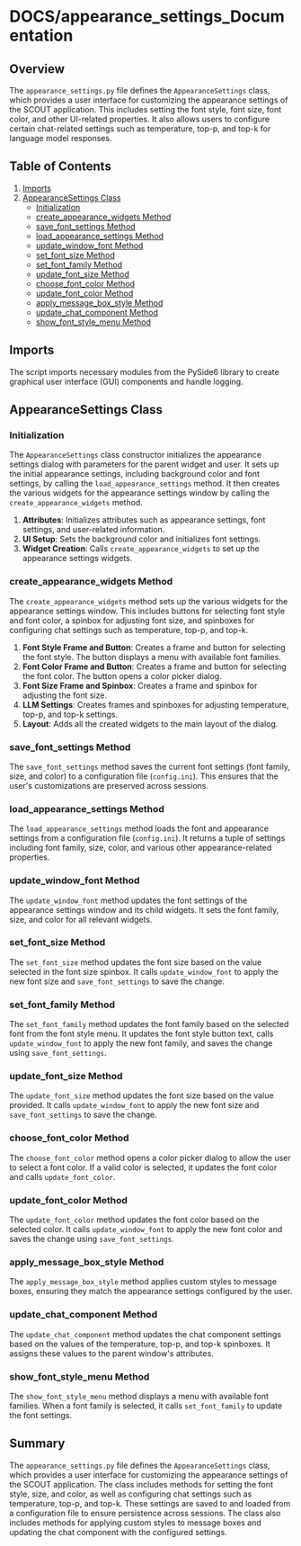 # DOCS/appearance_settings_Documentation

## Overview

The `appearance_settings.py` file defines the `AppearanceSettings` class, which provides a user interface for customizing the appearance settings of the SCOUT application. This includes setting the font style, font size, font color, and other UI-related properties. It also allows users to configure certain chat-related settings such as temperature, top-p, and top-k for language model responses.

## Table of Contents

1. [Imports](#imports)
2. [AppearanceSettings Class](#appearancesettings-class)
    - [Initialization](#initialization)
    - [create_appearance_widgets Method](#create_appearance_widgets-method)
    - [save_font_settings Method](#save_font_settings-method)
    - [load_appearance_settings Method](#load_appearance_settings-method)
    - [update_window_font Method](#update_window_font-method)
    - [set_font_size Method](#set_font_size-method)
    - [set_font_family Method](#set_font_family-method)
    - [update_font_size Method](#update_font_size-method)
    - [choose_font_color Method](#choose_font_color-method)
    - [update_font_color Method](#update_font_color-method)
    - [apply_message_box_style Method](#apply_message_box_style-method)
    - [update_chat_component Method](#update_chat_component-method)
    - [show_font_style_menu Method](#show_font_style_menu-method)

## Imports

The script imports necessary modules from the PySide6 library to create graphical user interface (GUI) components and handle logging.

## AppearanceSettings Class

### Initialization

The `AppearanceSettings` class constructor initializes the appearance settings dialog with parameters for the parent widget and user. It sets up the initial appearance settings, including background color and font settings, by calling the `load_appearance_settings` method. It then creates the various widgets for the appearance settings window by calling the `create_appearance_widgets` method.

1. **Attributes**: Initializes attributes such as appearance settings, font settings, and user-related information.
2. **UI Setup**: Sets the background color and initializes font settings.
3. **Widget Creation**: Calls `create_appearance_widgets` to set up the appearance settings widgets.

### create_appearance_widgets Method

The `create_appearance_widgets` method sets up the various widgets for the appearance settings window. This includes buttons for selecting font style and font color, a spinbox for adjusting font size, and spinboxes for configuring chat settings such as temperature, top-p, and top-k.

1. **Font Style Frame and Button**: Creates a frame and button for selecting the font style. The button displays a menu with available font families.
2. **Font Color Frame and Button**: Creates a frame and button for selecting the font color. The button opens a color picker dialog.
3. **Font Size Frame and Spinbox**: Creates a frame and spinbox for adjusting the font size.
4. **LLM Settings**: Creates frames and spinboxes for adjusting temperature, top-p, and top-k settings.
5. **Layout**: Adds all the created widgets to the main layout of the dialog.

### save_font_settings Method

The `save_font_settings` method saves the current font settings (font family, size, and color) to a configuration file (`config.ini`). This ensures that the user's customizations are preserved across sessions.

### load_appearance_settings Method

The `load_appearance_settings` method loads the font and appearance settings from a configuration file (`config.ini`). It returns a tuple of settings including font family, size, color, and various other appearance-related properties.

### update_window_font Method

The `update_window_font` method updates the font settings of the appearance settings window and its child widgets. It sets the font family, size, and color for all relevant widgets.

### set_font_size Method

The `set_font_size` method updates the font size based on the value selected in the font size spinbox. It calls `update_window_font` to apply the new font size and `save_font_settings` to save the change.

### set_font_family Method

The `set_font_family` method updates the font family based on the selected font from the font style menu. It updates the font style button text, calls `update_window_font` to apply the new font family, and saves the change using `save_font_settings`.

### update_font_size Method

The `update_font_size` method updates the font size based on the value provided. It calls `update_window_font` to apply the new font size and `save_font_settings` to save the change.

### choose_font_color Method

The `choose_font_color` method opens a color picker dialog to allow the user to select a font color. If a valid color is selected, it updates the font color and calls `update_font_color`.

### update_font_color Method

The `update_font_color` method updates the font color based on the selected color. It calls `update_window_font` to apply the new font color and saves the change using `save_font_settings`.

### apply_message_box_style Method

The `apply_message_box_style` method applies custom styles to message boxes, ensuring they match the appearance settings configured by the user.

### update_chat_component Method

The `update_chat_component` method updates the chat component settings based on the values of the temperature, top-p, and top-k spinboxes. It assigns these values to the parent window's attributes.

### show_font_style_menu Method

The `show_font_style_menu` method displays a menu with available font families. When a font family is selected, it calls `set_font_family` to update the font settings.

## Summary

The `appearance_settings.py` file defines the `AppearanceSettings` class, which provides a user interface for customizing the appearance settings of the SCOUT application. The class includes methods for setting the font style, size, and color, as well as configuring chat settings such as temperature, top-p, and top-k. These settings are saved to and loaded from a configuration file to ensure persistence across sessions. The class also includes methods for applying custom styles to message boxes and updating the chat component with the configured settings.